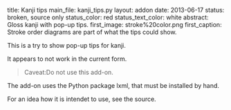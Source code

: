 title: Kanji tips
main_file: kanji_tips.py
layout: addon
date: 2013-06-17
status: broken, source only
status_color: red
status_text_color: white
abstract: Gloss kanji with pop-up tips.
first_image: stroke%20color.png
first_caption: Stroke order diagrams are part of what the tips could show.


This is a try to show pop-up tips for kanji.

It appears to not work in the current form.

<blockquote class="listing"><span class=warn>Caveat:</span>Do not use this add-on.</blockquote>

The add-on uses the Python package lxml, that must be installed by
hand.

For an idea how it is intendet to use, see the source.

